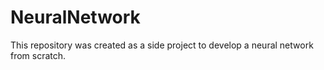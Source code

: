 # NeuralNetwork
This repository was created as a side project to develop a neural network from scratch.
